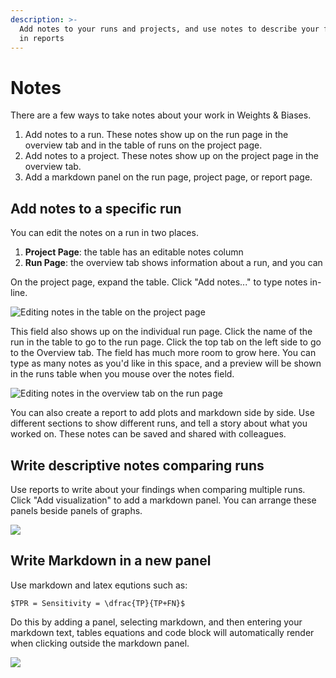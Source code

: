 ```yaml
---
description: >-
  Add notes to your runs and projects, and use notes to describe your findings
  in reports
---
```


# Notes

There are a few ways to take notes about your work in Weights & Biases.

1. Add notes to a run. These notes show up on the run page in the overview tab and in the table of runs on the project page.
2. Add notes to a project. These notes show up on the project page in the overview tab.
3. Add a markdown panel on the run page, project page, or report page.

## Add notes to a specific run

You can edit the notes on a run in two places.

1. **Project Page**: the table has an editable notes column
2. **Run Page**: the overview tab shows information about a run, and you can

On the project page, expand the table. Click "Add notes..." to type notes in-line.

![Editing notes in the table on the project page](https://downloads.intercomcdn.com/i/o/148296355/34114b47362b0378e233a440/2019-09-13+08.05.17.gif)

This field also shows up on the individual run page. Click the name of the run in the table to go to the run page. Click the top tab on the left side to go to the Overview tab. The field has much more room to grow here. You can type as many notes as you'd like in this space, and a preview will be shown in the runs table when you mouse over the notes field.

![Editing notes in the overview tab on the run page](https://downloads.intercomcdn.com/i/o/148297196/afdb48d2fb59aaa0c90c3aed/2019-09-13+08.06.45.gif)

You can also create a report to add plots and markdown side by side. Use different sections to show different runs, and tell a story about what you worked on. These notes can be saved and shared with colleagues.

## Write descriptive notes comparing runs

Use reports to write about your findings when comparing multiple runs. Click "Add visualization" to add a markdown panel. You can arrange these panels beside panels of graphs.

![](https://downloads.intercomcdn.com/i/o/148297552/64e5baa86a48927158d17456/2019-09-13+08.08.31.gif)

## Write Markdown in a new panel

Use markdown and latex equtions such as:

```
$TPR = Sensitivity = \dfrac{TP}{TP+FN}$
```

Do this by adding a panel, selecting markdown, and then entering your markdown text, tables equations and code block will automatically render when clicking outside the markdown panel.

![](../../../.gitbook/assets/tables\_panel.gif)
